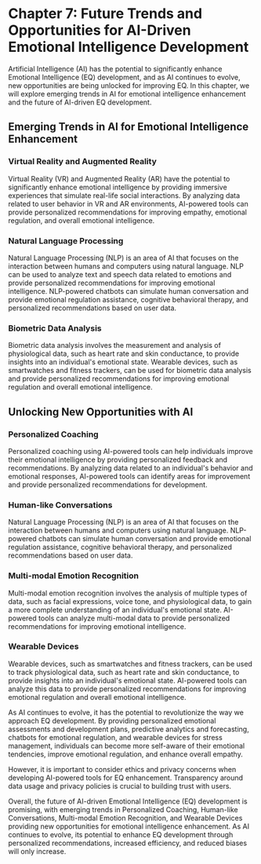 Chapter 7: Future Trends and Opportunities for AI-Driven Emotional Intelligence Development
===========================================================================================

Artificial Intelligence (AI) has the potential to significantly enhance Emotional Intelligence (EQ) development, and as AI continues to evolve, new opportunities are being unlocked for improving EQ. In this chapter, we will explore emerging trends in AI for emotional intelligence enhancement and the future of AI-driven EQ development.

Emerging Trends in AI for Emotional Intelligence Enhancement
------------------------------------------------------------

### Virtual Reality and Augmented Reality

Virtual Reality (VR) and Augmented Reality (AR) have the potential to significantly enhance emotional intelligence by providing immersive experiences that simulate real-life social interactions. By analyzing data related to user behavior in VR and AR environments, AI-powered tools can provide personalized recommendations for improving empathy, emotional regulation, and overall emotional intelligence.

### Natural Language Processing

Natural Language Processing (NLP) is an area of AI that focuses on the interaction between humans and computers using natural language. NLP can be used to analyze text and speech data related to emotions and provide personalized recommendations for improving emotional intelligence. NLP-powered chatbots can simulate human conversation and provide emotional regulation assistance, cognitive behavioral therapy, and personalized recommendations based on user data.

### Biometric Data Analysis

Biometric data analysis involves the measurement and analysis of physiological data, such as heart rate and skin conductance, to provide insights into an individual's emotional state. Wearable devices, such as smartwatches and fitness trackers, can be used for biometric data analysis and provide personalized recommendations for improving emotional regulation and overall emotional intelligence.

Unlocking New Opportunities with AI
-----------------------------------

### Personalized Coaching

Personalized coaching using AI-powered tools can help individuals improve their emotional intelligence by providing personalized feedback and recommendations. By analyzing data related to an individual's behavior and emotional responses, AI-powered tools can identify areas for improvement and provide personalized recommendations for development.

### Human-like Conversations

Natural Language Processing (NLP) is an area of AI that focuses on the interaction between humans and computers using natural language. NLP-powered chatbots can simulate human conversation and provide emotional regulation assistance, cognitive behavioral therapy, and personalized recommendations based on user data.

### Multi-modal Emotion Recognition

Multi-modal emotion recognition involves the analysis of multiple types of data, such as facial expressions, voice tone, and physiological data, to gain a more complete understanding of an individual's emotional state. AI-powered tools can analyze multi-modal data to provide personalized recommendations for improving emotional intelligence.

### Wearable Devices

Wearable devices, such as smartwatches and fitness trackers, can be used to track physiological data, such as heart rate and skin conductance, to provide insights into an individual's emotional state. AI-powered tools can analyze this data to provide personalized recommendations for improving emotional regulation and overall emotional intelligence.

As AI continues to evolve, it has the potential to revolutionize the way we approach EQ development. By providing personalized emotional assessments and development plans, predictive analytics and forecasting, chatbots for emotional regulation, and wearable devices for stress management, individuals can become more self-aware of their emotional tendencies, improve emotional regulation, and enhance overall empathy.

However, it is important to consider ethics and privacy concerns when developing AI-powered tools for EQ enhancement. Transparency around data usage and privacy policies is crucial to building trust with users.

Overall, the future of AI-driven Emotional Intelligence (EQ) development is promising, with emerging trends in Personalized Coaching, Human-like Conversations, Multi-modal Emotion Recognition, and Wearable Devices providing new opportunities for emotional intelligence enhancement. As AI continues to evolve, its potential to enhance EQ development through personalized recommendations, increased efficiency, and reduced biases will only increase.

